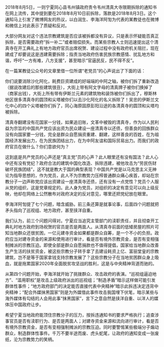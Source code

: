 

2018年8月5日，一则宁夏同心县韦州镇政府责令韦州清真大寺限期拆除的通知书在网上流传，其中提到要在2018年8月10日前拆除，落款是2018年8月3日。这个通知马上引发了微博网友的热议，以白润生、李海洋阿訇为代表的某教徒也在微博和微信上对此表示了质疑和反对。

大部分网友对这个违法宗教建筑是否应该被拆都没有异议，只是表示怀疑能否真正拆除，是否需要政府“拆一补二”或者赔偿损失。而某些宗教人士则迅速提出这个清真寺在开工典礼上有地方政府官员出席祝贺、建设过程中没有政府机关阻拦，现在建成了却要说这是违建需要拆除；指责当地政府伤害民族宗教感情、扰乱地方和谐，呼吁“一方有难，八方支援”，甚至暗示“官逼民反，民不得不反”。



在一篇某教徒公众号的文章里借一位所谓“老党员”的心声说出了下面的话：

你们说要消除沙化阿化，耗费巨资建成的好端端的中阿之轴，被你们拆了重新改造（据说改建后的那些建筑很丑），大街上带有阿文字母的清真牌子被你们换掉了（商家出钱），大街上所有带有伊斯兰元素的建筑物和装饰被你们拆出了，穆斯林地区很多清真寺的圆顶和尖塔被你们以去沙化阿化的名义拆除了！吴忠的伊斯兰文化中心的四个尖塔被你们拆了，同心海原固原彭阳沿途的各清真寺的圆顶和尖塔均被拆除。

清真寺翻建没有花国家一分钱，如果追旧账，文革中被毁的清真寺，作为以人民利益为宗旨的中国共产党应该出资为民众建设一座清真寺以还债，但善良的回族群众没有向国家要一分钱，完全是群众自愿捐资重建、翻建，这样善良的百姓，在为祖国经济发展出力，在为民族团结出力，在为中阿友谊和国际贸易出力。而我们的政府官员在做什么？你们意欲何为？

这到底是共产党员的心声还是“真主党”员的心声？此人眼里还有没有国法？此人心中还有没有党纪？政府合法的建筑中国化改造、拆除违建，被他攻击为“劳民伤财破坏民族团结”，这不就是教大于国的典型表现？中国共产党是以马克思主义无神论为指导思想的，作为党员，此人不为宗教势力压榨普通群众痛心疾首，却站在宗教分子一边声称党应该出资建设一座清真寺还债，还有没有一点党性？党员个人服从党的组织，这是党章规定的。此人身为党员，对组织的决定有意见可以向上级反映，他却在网络上公然散布对政府决定的反对意见，哪里还把党纪放在眼里。

李海洋阿訇提了七个问题，暗含威胁。前三条还算是就事论事，后面四个问题就把矛头指向了巡视组、地方政府，甚至挟洋自重。

我们认为，前三个问题问得对。宁夏应当追究主管部门的渎职责任，并且彻查开工典礼时地方政府到场祝贺的官员是否是两面人。从清真寺前面的低矮房屋的照片可知当地群众还很贫困，一亿元建寺资金如果都是群众自筹，是一个不小的负担。政府应当对建寺资金的来源和使用进行审计，看是否有境外宗教资金，是否有变相强制摊派的宗教压迫。即使全部是群众自愿捐款也不值得提倡，国家给当地群众改善生产生活的扶贫资金，被这些宗教分子转手拿了去建设耗资上亿、富丽堂皇的宗教建筑，岂不是等于国家拿钱支持宗教发展了？这些宗教分子在当地贫困群众身上吸血，就是拖累国家2020年全面脱贫攻坚战的胜利，这是与中央精神背道而驰的。

从第四个问题开始，李海洋就开始了挑拨群众、攻击政府的表演。“巡视组逼迫地方”、“滥用职权”是攻击上级政府派出的巡视组；“制造矛盾”暗示这样做可能引发群体性事件；“地方政府部门的决定能否直接代表中央精神”暗示此拆违决定违背中央精神；“配合外媒抹黑国家”则是为外媒借此事件攻击我国埋下伏笔，暗示某些与海外媒体有勾结的人会用此事“抹黑国家”，言下之意自然是挟洋自重、以洋人的媒体压中国政府让步。

希望宁夏当地政府能顶住宗教分子的压力，按拆违通知书的要求严格执行；追查涉事官员是否有渎职行为、是否是两面人；对建寺资金来源和流向进行审计，看是否有境外宗教资金，是否有变相强制摊派的宗教压迫。同时要警惕某些极端分子煽动群众，制造群体性事件。千万不要半途而废、虎头蛇尾，让政府的通知变成一张废纸，沦为宗教势力的笑柄。

